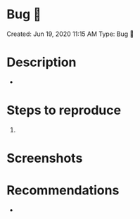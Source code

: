 # Bug 🐞

Created: Jun 19, 2020 11:15 AM
Type: Bug 🐞

# Description

- 

# Steps to reproduce

1. 

# Screenshots

# Recommendations

-